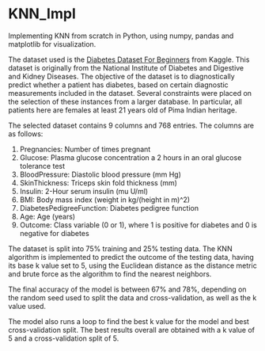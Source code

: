 # KNN_Impl

Implementing KNN from scratch in Python, using numpy, pandas and matplotlib for visualization.

The dataset used is the [Diabetes Dataset For Beginners](https://www.kaggle.com/code/melikedilekci/diabetes-dataset-for-beginners)  from Kaggle. This dataset is originally from the National Institute of Diabetes and Digestive and Kidney Diseases. The objective of the dataset is to diagnostically predict whether a patient has diabetes, based on certain diagnostic measurements included in the dataset. Several constraints were placed on the selection of these instances from a larger database. In particular, all patients here are females at least 21 years old of Pima Indian heritage.

The selected dataset contains 9 columns and 768 entries. The columns are as follows:
1. Pregnancies: Number of times pregnant
2. Glucose: Plasma glucose concentration a 2 hours in an oral glucose tolerance test
3. BloodPressure: Diastolic blood pressure (mm Hg)
4. SkinThickness: Triceps skin fold thickness (mm)
5. Insulin: 2-Hour serum insulin (mu U/ml)
6. BMI: Body mass index (weight in kg/(height in m)^2)
7. DiabetesPedigreeFunction: Diabetes pedigree function
8. Age: Age (years)
9. Outcome: Class variable (0 or 1), where 1 is positive for diabetes and 0 is negative for diabetes

The dataset is split into 75% training and 25% testing data. The KNN algorithm is implemented to predict the outcome of the testing data, having its base k value set to 5, using the Euclidean distance as the distance metric and brute force as the algorithm to find the nearest neighbors.

The final accuracy of the model is between 67% and 78%, depending on the random seed used to split the data and cross-validation, as well as the k value used.

The model also runs a loop to find the best k value for the model and best cross-validation split. The best results overall are obtained with a k value of 5 and a cross-validation split of 5.
